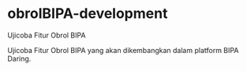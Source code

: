 # obrolBIPA-development
Ujicoba Fitur Obrol BIPA

Ujicoba Fitur Obrol BIPA yang akan dikembangkan dalam platform BIPA Daring.
